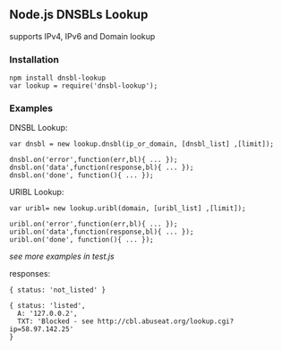 ## Node.js DNSBLs Lookup
supports IPv4, IPv6 and Domain lookup
### Installation
    npm install dnsbl-lookup
    var lookup = require('dnsbl-lookup');
    
### Examples
DNSBL Lookup:

    var dnsbl = new lookup.dnsbl(ip_or_domain, [dnsbl_list] ,[limit]);

    dnsbl.on('error',function(err,bl){ ... });
    dnsbl.on('data',function(response,bl){ ... });
    dnsbl.on('done', function(){ ... });  

URIBL Lookup:

    var uribl= new lookup.uribl(domain, [uribl_list] ,[limit]);

    uribl.on('error',function(err,bl){ ... });
    uribl.on('data',function(response,bl){ ... });
    uribl.on('done', function(){ ... });  

_see more examples in test.js_

   responses:

    { status: 'not_listed' }
    
    { status: 'listed',
      A: '127.0.0.2',
      TXT: 'Blocked - see http://cbl.abuseat.org/lookup.cgi?ip=58.97.142.25' 
    }